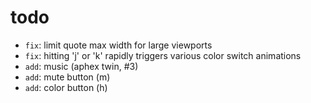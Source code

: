 # todo

- `fix`: limit quote max width for large viewports
- `fix`: hitting 'j' or 'k' rapidly triggers various color switch animations
- `add`: music (aphex twin, #3)
- `add`: mute button (m)
- `add`: color button (h)
